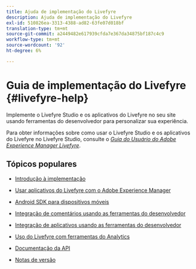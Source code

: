 ```yaml
---
title: Ajuda de implementação do Livefyre
description: Ajuda de implementação do Livefyre
exl-id: 510826ea-3313-4388-ad82-63fe07d018bf
translation-type: tm+mt
source-git-commit: a2449482e617939cfda7e367da34875bf187c4c9
workflow-type: tm+mt
source-wordcount: '92'
ht-degree: 6%

---
```


# Guia de implementação do Livefyre {#livefyre-help}

Implemente o Livefyre Studio e os aplicativos do Livefyre no seu site usando ferramentas do desenvolvedor para personalizar sua experiência.

Para obter informações sobre como usar o Livefyre Studio e os aplicativos do Livefyre no Livefyre Studio, consulte o [*Guia do Usuário do Adobe Experience Manager Livefyre*](/help/using/home.md).

## Tópicos populares

* [Introdução à implementação](c-getting-started/c-getting-started.md)

* [Usar aplicativos do Livefyre com o Adobe Experience Manager](https://helpx.adobe.com/experience-manager/6-4/sites/administering/using/livefyre.html)

* [Android SDK para dispositivos móveis](c-mobile-sdks/c-android-sdk.md)

* [Integração de comentários usando as ferramentas do desenvolvedor](/help/implementation/c-app-integrations/c-comments-integration/c-comments-integration.md)

* [Integração de aplicativos usando as ferramentas do desenvolvedor](/help/implementation/c-getting-started/c-implementation-process/c-implementation-process.md)

* [Uso do Livefyre com ferramentas do Analytics](/help/implementation/livefyre-analytics/livefyre-analytics.md)

* [Documentação da API](https://api.livefyre.com)

* [Notas de versão](/help/using/c-rn/c-rn.md)
